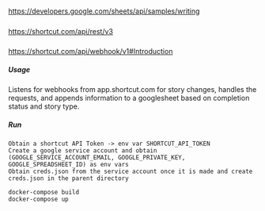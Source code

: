 #####
https://developers.google.com/sheets/api/samples/writing
#####
https://shortcut.com/api/rest/v3
#####
https://shortcut.com/api/webhook/v1#Introduction

##### Usage
Listens for webhooks from app.shortcut.com for story changes, handles the requests, and appends information to a googlesheet based on completion status and story type.
##### Run
```
Obtain a shortcut API Token -> env var SHORTCUT_API_TOKEN
Create a google service account and obtain (GOOGLE_SERVICE_ACCOUNT_EMAIL, GOOGLE_PRIVATE_KEY, GOOGLE_SPREADSHEET_ID) as env vars
Obtain creds.json from the service account once it is made and create creds.json in the parent directory

docker-compose build
docker-compose up 
```

